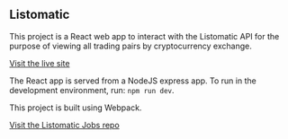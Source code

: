 ## Listomatic

This project is a React web app to interact with the Listomatic API for the purpose of viewing all trading pairs by cryptocurrency exchange.

[Visit the live site](https://listomatic.herokuapp.com/)

The React app is served from a NodeJS express app. To run in the development environment, run: `npm run dev`.

This project is built using Webpack.

[Visit the Listomatic Jobs repo](https://github.com/RichardsonColin/listomatic-jobs)
